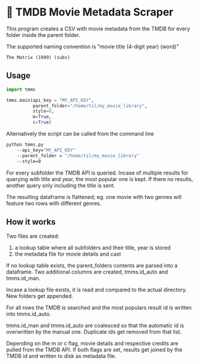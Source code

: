 # :movie_camera: TMDB Movie Metadata Scraper

This program creates a CSV with movie metadata from the TMDB for every folder inside the parent folder.

The supported naming convention is "movie title (4-digit year) (word)"
```
The Matrix (1999) (subs)
```

## Usage
```python
import tmms

tmms.main(api_key = "MY_API_KEY", 
          parent_folder="/home/til/my_movie_library", 
          style=0, 
          m=True,
          c=True)
```

Alternatively the script can be called from the command line
```bash
python tmms.py 
    --api_key="MY_API_KEY" 
    --parent_folder = "/home/til/my_movie_library" 
    --style=0
```

For every subfolder the TMDB API is queried. Incase of multiple results for querying with title and year, the most popular one is kept. If there no results, another query only including the title is sent.

The resulting dataframe is flattened; eg. one movie with two genres will feature two rows with different genres. 

## How it works

Two files are created:
1. a lookup table where all subfolders and their title, year is stored
2. the metadata file for movie details and cast

If no lookup table exists, the parent_folders contents are parsed into a dataframe. Two additional columns
are created, tmms.id_auto and tmms.id_man.

Incase a lookup file exists, it is read and compared to the actual directory. New folders get appended.

For all rows the TMDB is searched and the most populars result id is written into tmms.id_auto.

tmms.id_man and tmms.id_auto are coalesced so that the automatic id is overwritten by the manual one.
Duplicate ids get removed from that list.

Depending on the m or c flag, movie details and respective credits are pulled from the TMDB API.
If both flags are set, results get joined by the TMDB id and written to disk as metadata file.